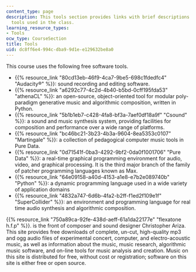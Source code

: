 ```yaml
---
content_type: page
description: This tools section provides links with brief descriptions to free software
  tools used in the class.
learning_resource_types:
- Tools
ocw_type: CourseSection
title: Tools
uid: dc8ff6e4-994c-dba9-9d1e-e129632be8a0
---
```


This course uses the following free software tools.

*   {{% resource_link "80cd13eb-46f9-4ca7-9be5-698c1fdedfc4" "Audacity®" %}}: sound recording and editing software.
*   {{% resource_link "a6292c77-4c2d-4b40-b5bd-0cff195fda53" "athenaCL" %}}: an open-source, object-oriented tool for modular poly-paradigm generative music and algorithmic composition, written in Python.
*   {{% resource_link "5b1b1eb7-c428-4fa8-bf3a-7aef0df18a9f" "Csound" %}}: a sound and music synthesis system, providing facilities for composition and performance over a wide range of platforms.
*   {{% resource_link "bc46bc21-3b23-4b3a-9604-8ea5353c0107" "Martingale" %}}: a collection of pedagogical computer music tools in Pure Data.
*   {{% resource_link "0d71541f-0ba3-4292-9bf2-0da0f1001706" "Pure Data" %}}: a real-time graphical programming environment for audio, video, and graphical processing. It is the third major branch of the family of patcher programming languages known as Max.
*   {{% resource_link "64e09158-a40d-4153-a1e8-e7b2e089740b" "Python" %}}: a dynamic programming language used in a wide variety of application domains
*   {{% resource_link "4832a747-6d6b-4fa2-b2ff-f1ed2f109e1f" "SuperCollider" %}}: an environment and programming language for real time audio synthesis and algorithmic composition.

{{% resource_link "750a89ca-92fe-438d-aeff-61a1da22177e" "flexatone h.f.p" %}}. is the front of composer and sound designer Christopher Ariza. This site provides free downloads of complete, un-cut, high-quality mp3 and ogg audio files of experimental concert, computer, and electro-acoustic music, as well as information about the music, music research, algorithmic music software, and on-line tools for music analysis and creation. Music on this site is distributed for free, without cost or registration; software on this site is either free or open source.